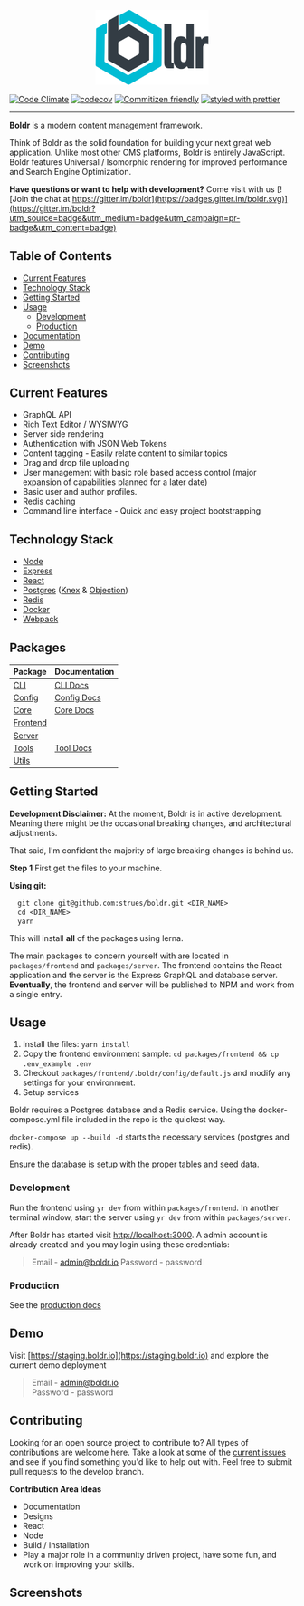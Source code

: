 
<p align="center"><img src="/docs/assets/boldr-text-logo.png" width="200"></p>

[![Code Climate](https://codeclimate.com/github/strues/boldr/badges/gpa.svg)](https://codeclimate.com/github/strues/boldr)   [![codecov](https://codecov.io/gh/strues/boldr/branch/master/graph/badge.svg)](https://codecov.io/gh/strues/boldr)  [![Commitizen friendly](https://img.shields.io/badge/commitizen-friendly-brightgreen.svg)](http://commitizen.github.io/cz-cli/) [![styled with prettier](https://img.shields.io/badge/styled_with-prettier-ff69b4.svg)](https://github.com/prettier/prettier)  


-------    

**Boldr** is a modern content management framework.

Think of Boldr as the solid foundation for building your next great web application. Unlike most other CMS platforms, Boldr is entirely JavaScript. Boldr features Universal / Isomorphic rendering for improved performance and Search Engine Optimization.


**Have questions or want to help with development?**
Come visit with us
[![Join the chat at https://gitter.im/boldr](https://badges.gitter.im/boldr.svg)](https://gitter.im/boldr?utm_source=badge&utm_medium=badge&utm_campaign=pr-badge&utm_content=badge)

## Table of Contents
- [Current Features](#current-features)
- [Technology Stack](#core-technologies)
- [Getting Started](#getting-started)
- [Usage](#usage)
  - [Development](#development)
  - [Production](#production)
- [Documentation](https://docs.boldr.io)
- [Demo](#demo)
- [Contributing](#contributing)
- [Screenshots](#screenshots)


## Current Features

* GraphQL API
* Rich Text Editor / WYSIWYG
* Server side rendering
* Authentication with JSON Web Tokens
* Content tagging - Easily relate content to similar topics
* Drag and drop file uploading
* User management with basic role based access control (major expansion of capabilities planned for a later date)
* Basic user and author profiles.
* Redis caching
* Command line interface - Quick and easy project bootstrapping


## Technology Stack

- [Node](https://github.com/nodejs/node)
- [Express](https://github.com/expressjs/express)
- [React](https://github.com/facebook/react)
- [Postgres](https://github.com/postgres/postgres) ([Knex](http://knexjs.org/) & [Objection](https://github.com/Vincit/objection.js/))
- [Redis](http://redis.io/)
- [Docker](https://github.com/docker/docker)
- [Webpack](https://github.com/webpack/webpack)

## Packages
| Package      | Documentation |
|:-------------|:---------------------------------------------|
| [CLI](/packages/cli) | [CLI Docs](/docs/pkgs/cli.md)    |
| [Config](/packages/config) | [Config Docs](/docs/pkgs/config.md)    |
| [Core](/packages/core) | [Core Docs](/docs/pkgs/core.md)    |
| [Frontend](/packages/frontend) |   |
| [Server](/packages/server) |    |
| [Tools](/packages/tools) | [Tool Docs](/docs/pkgs/tools.md)    |
| [Utils](/packages/utils) |  |

## Getting Started

**Development Disclaimer:** At the moment, Boldr is in active development. Meaning there might be the occasional breaking changes, and architectural adjustments.

That said, I'm confident the majority of large breaking changes is behind us.

**Step 1**
First get the files to your machine.

**Using git:**  

```shell
  git clone git@github.com:strues/boldr.git <DIR_NAME>
  cd <DIR_NAME>
  yarn
```  

This will install **all** of the packages using lerna.

The main packages to concern yourself with are located in `packages/frontend` and `packages/server`. The frontend contains the React application and the server is the Express GraphQL and database server. **Eventually**, the frontend and server will be published to NPM and work from a single entry.    

## Usage

1. Install the files: `yarn install`   
2. Copy the frontend environment sample: `cd packages/frontend && cp .env_example .env`   
3. Checkout `packages/frontend/.boldr/config/default.js` and modify any settings for your environment.   
4. Setup services    

Boldr requires a Postgres database and a Redis service. Using the docker-compose.yml file included in the repo is the quickest way.

`docker-compose up --build -d` starts the necessary services (postgres and redis).

Ensure the database is setup with the proper tables and seed data.


### Development

Run the frontend using `yr dev` from within `packages/frontend`. In another terminal window, start the server using `yr dev` from within `packages/server`.

After Boldr has started visit <http://localhost:3000>. A admin account is already created and you may login using these credentials:

> Email - admin@boldr.io
> Password - password


### Production

See the [production docs](docs/production.md)


## Demo

Visit [https://staging.boldr.io](https://staging.boldr.io) and explore the current demo deployment

> Email - admin@boldr.io<br>
> Password - password

## Contributing

Looking for an open source project to contribute to? All types of contributions are welcome here. Take a look at some of the [current issues](https://github.com/strues/boldr/issues) and see if you find something you'd like to help out with. Feel free to submit pull requests to the develop branch.

**Contribution Area Ideas**

- Documentation
- Designs
- React
- Node
- Build / Installation
- Play a major role in a community driven project, have some fun, and work on improving your skills.


## Screenshots  



[cc-img]: https://codeclimate.com/github/strues/boldr/badges/gpa.svg
[cc-link]: https://codeclimate.com/github/strues/boldr

[coverage-link]: https://codeclimate.com/github/strues/boldr/coverage
[coverage-img]: https://codeclimate.com/github/strues/boldr/badges/coverage.svg
